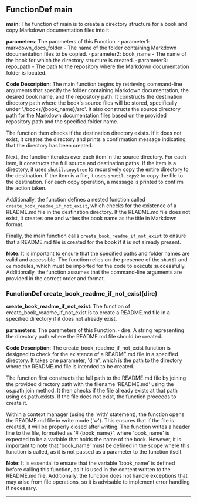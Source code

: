 ## FunctionDef main
**main**: The function of main is to create a directory structure for a book and copy Markdown documentation files into it.

**parameters**: The parameters of this Function.
· parameter1: markdown_docs_folder - The name of the folder containing Markdown documentation files to be copied.
· parameter2: book_name - The name of the book for which the directory structure is created.
· parameter3: repo_path - The path to the repository where the Markdown documentation folder is located.

**Code Description**: The main function begins by retrieving command-line arguments that specify the folder containing Markdown documentation, the desired book name, and the repository path. It constructs the destination directory path where the book's source files will be stored, specifically under './books/{book_name}/src'. It also constructs the source directory path for the Markdown documentation files based on the provided repository path and the specified folder name.

The function then checks if the destination directory exists. If it does not exist, it creates the directory and prints a confirmation message indicating that the directory has been created. 

Next, the function iterates over each item in the source directory. For each item, it constructs the full source and destination paths. If the item is a directory, it uses `shutil.copytree` to recursively copy the entire directory to the destination. If the item is a file, it uses `shutil.copy2` to copy the file to the destination. For each copy operation, a message is printed to confirm the action taken.

Additionally, the function defines a nested function called `create_book_readme_if_not_exist`, which checks for the existence of a README.md file in the destination directory. If the README.md file does not exist, it creates one and writes the book name as the title in Markdown format.

Finally, the main function calls `create_book_readme_if_not_exist` to ensure that a README.md file is created for the book if it is not already present.

**Note**: It is important to ensure that the specified paths and folder names are valid and accessible. The function relies on the presence of the `shutil` and `os` modules, which must be imported for the code to execute successfully. Additionally, the function assumes that the command-line arguments are provided in the correct order and format.
### FunctionDef create_book_readme_if_not_exist(dire)
**create_book_readme_if_not_exist**: The function of create_book_readme_if_not_exist is to create a README.md file in a specified directory if it does not already exist.

**parameters**: The parameters of this Function.
· dire: A string representing the directory path where the README.md file should be created.

**Code Description**: The create_book_readme_if_not_exist function is designed to check for the existence of a README.md file in a specified directory. It takes one parameter, 'dire', which is the path to the directory where the README.md file is intended to be created. 

The function first constructs the full path to the README.md file by joining the provided directory path with the filename 'README.md' using the os.path.join method. It then checks if the file already exists at that path using os.path.exists. If the file does not exist, the function proceeds to create it. 

Within a context manager (using the 'with' statement), the function opens the README.md file in write mode ('w'). This ensures that if the file is created, it will be properly closed after writing. The function writes a header line to the file, formatted as '# {book_name}', where 'book_name' is expected to be a variable that holds the name of the book. However, it is important to note that 'book_name' must be defined in the scope where this function is called, as it is not passed as a parameter to the function itself.

**Note**: It is essential to ensure that the variable 'book_name' is defined before calling this function, as it is used in the content written to the README.md file. Additionally, the function does not handle exceptions that may arise from file operations, so it is advisable to implement error handling if necessary.
***
